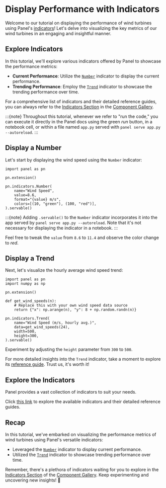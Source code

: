 # Display Performance with Indicators

Welcome to our tutorial on displaying the performance of wind turbines using Panel's [indicators](https://panel.holoviz.org/reference/index.html#indicators)! Let's delve into visualizing the key metrics of our wind turbines in an engaging and insightful manner.

## Explore Indicators

In this tutorial, we'll explore various indicators offered by Panel to showcase the performance metrics:

- **Current Performance**: Utilize the [`Number`](../../reference/indicators/Number.ipynb) indicator to display the current performance.
- **Trending Performance**: Employ the [`Trend`](../../reference/indicators/Trend.ipynb) indicator to showcase the trending performance over time.

For a comprehensive list of indicators and their detailed reference guides, you can always refer to the [Indicators Section](https://panel.holoviz.org/reference/index.html#indicators) in the [Component Gallery](../../reference/index.md).

:::{note}
Throughout this tutorial, whenever we refer to "run the code," you can execute it directly in the Panel docs using the green *run* button, in a notebook cell, or within a file named `app.py` served with `panel serve app.py --autoreload`.
:::

## Display a Number

Let's start by displaying the wind speed using the `Number` indicator:

```{pyodide}
import panel as pn

pn.extension()

pn.indicators.Number(
    name="Wind Speed",
    value=8.6,
    format="{value} m/s",
    colors=[(10, "green"), (100, "red")],
).servable()
```

:::{note}
Adding `.servable()` to the `Number` indicator incorporates it into the app served by `panel serve app.py --autoreload`. Note that it's not necessary for displaying the indicator in a notebook.
:::

Feel free to tweak the `value` from `8.6` to `11.4` and observe the color change to *red*.

## Display a Trend

Next, let's visualize the hourly average wind speed trend:

```{pyodide}
import panel as pn
import numpy as np

pn.extension()

def get_wind_speeds(n):
    # Replace this with your own wind speed data source
    return {"x": np.arange(n), "y": 8 + np.random.randn(n)}

pn.indicators.Trend(
    name="Wind Speed (m/s, hourly avg.)",
    data=get_wind_speeds(24),
    width=500,
    height=300,
).servable()
```

Experiment by adjusting the `height` parameter from `300` to `500`.

For more detailed insights into the `Trend` indicator, take a moment to explore its [reference guide](../../reference/indicators/Trend.ipynb). Trust us, it's worth it!

## Explore the Indicators

Panel provides a vast collection of indicators to suit your needs.

Click [this link](https://panel.holoviz.org/reference/index.html#indicators) to explore the available indicators and their detailed reference guides.

## Recap

In this tutorial, we've embarked on visualizing the performance metrics of wind turbines using Panel's versatile indicators:

- Leveraged the [`Number`](../../reference/indicators/Number.ipynb) indicator to display current performance.
- Utilized the [`Trend`](../../reference/indicators/Trend.ipynb) indicator to showcase trending performance over time.

Remember, there's a plethora of indicators waiting for you to explore in the [Indicators Section](https://panel.holoviz.org/reference/index.html#indicators) of the [Component Gallery](../../reference/index.md). Keep experimenting and uncovering new insights! 🚀
